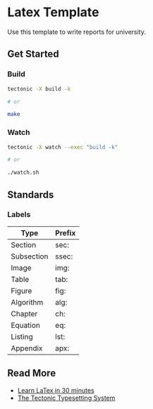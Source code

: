 # Latex Template

Use this template to write reports for university.

## Get Started

### Build

```bash
tectonic -X build -k

# or

make
```

### Watch

```bash
tectonic -X watch --exec "build -k"

# or

./watch.sh
```

## Standards

### Labels

| Type       | Prefix      |
|------------|-------------|
| Section    | sec:<name>  |
| Subsection | ssec:<name> |
| Image      | img:<name>  |
| Table      | tab:<name>  |
| Figure     | fig:<name>  |
| Algorithm  | alg:<name>  |
| Chapter    | ch:<name>   |
| Equation   | eq:<name>   |
| Listing    | lst:<name>  |
| Appendix   | apx:<name>  |

## Read More

- [Learn LaTex in 30 minutes](https://www.overleaf.com/learn/latex/Learn_LaTeX_in_30_minutes)
- [The Tectonic Typesetting System](https://tectonic-typesetting.github.io/book/latest/)
